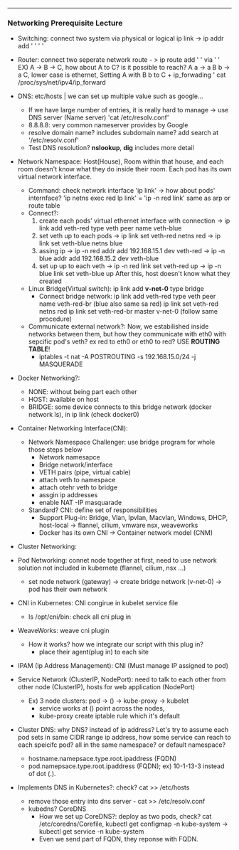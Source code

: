 --- 
### Networking Prerequisite Lecture 
- Switching: connect two system via physical or logical 
             ip link -> ip addr add ' ' ' ' 
- Router: connect two seperate network 
          route - > ip route add ' ' via ' '
EX) A -> B -> C, how about A to C? is it possible to reach? 
A a -> a B b -> a C, lower case is ethernet, Setting A with B b to C  + ip_forwading ' cat /proc/sys/net/ipv4/ip_forward 
- DNS: etc/hosts | we can set up multiple value such as google... 
    - If we have large number of entries, it is really hard to manage -> use DNS server (Name server) 'cat /etc/resolv.conf' 
    - 8.8.8.8: very common nameserver provides by Google 
    - resolve domain name? includes subdomain name? add search at '/etc/resolv.conf' 
    - Test DNS resolution? **nslookup**, **dig** includes more detail
- Network Namespace: Host(House), Room within that house, and each room doesn't know what they do inside their room. 
Each pod has its own virtual network interface.
  - Command: check network interface 'ip link' -> how about pods' internface? 'ip netns exec red lp link' = 'ip -n red link' 
    same as arp or route table 
  - Connect?: 
    1) create each pods' virtual ethernet interface with connection -> ip link add veth-red type veth peer name veth-blue 
    2) set veth up to each pods -> ip link set veth-red netns red
                                -> ip link set veth-blue netns blue
    3) assing ip -> ip -n red addr add 192.168.15.1 dev veth-red 
                 -> ip -n blue addr add 192.168.15.2 dev veth-blue 
    4) set up up to each veth -> ip -n red link set veth-red up 
                              -> ip -n blue link set veth-blue up 
    After this, host doesn't know what they created 
  - Linux Bridge(Virtual switch): ip link add **v-net-0** type bridge 
    - Connect bridge network: ip link add veth-red type veth peer name veth-red-br (blue also same sa red)
                              ip link set veth-red netns red 
                              ip link set veth-red-br master v-net-0 
                              (follow same procedure)
  - Communicate external network?: Now, we estabilished inside networks between them, but how they communicate with eth0 with sepcific pod's veth? ex red to eth0 or eth0 to red? USE **ROUTING TABLE**!
    - iptables -t nat -A POSTROUTING -s 192.168.15.0/24 -j MASQUERADE

- Docker Networking?: 
  - NONE: without being part each other 
  - HOST: available on host 
  - BRIDGE: some device connects to this bridge network (docker network ls), in ip link (check docker0)
- Container Networking Interface(CNI): 
  - Network Namespace Challenger: use bridge program for whole those steps below  
    - Network namesapce
    - Bridge network/interface
    - VETH pairs (pipe, virtual cable)
    - attach veth to namespace
    - attach otehr veth to bridge 
    - assgin ip addresses
    - enable NAT -IP masquarade 
  - Standard? CNI: define set of responsibilities
    - Support Plug-in: Bridge, Vlan, Ipvlan, Macvlan, Windows, DHCP, host-local -> flannel, cilium, vmware nsx, weaveworks
    - Docker has its own CNI -> Container network model (CNM)
- Cluster Networking: 

- Pod Networking: connet node together at first, need to use network solution not included in kubernete (flannel, cilium, nsx ...)
  - set node network (gateway) -> create bridge network (v-net-0) -> pod has their own network

- CNI in Kubernetes: CNI congirue in kubelet service file 
  - ls /opt/cni/bin: check all cni plug in 
- WeaveWorks: weave cni plugin 
  - How it works? how we integrate our script with this plug in?
    - place their agent(plug in) to each site
- IPAM (Ip Address Management): CNI (Must manage IP assigned to pod) 
- Service Network (ClusterIP, NodePort): need to talk to each other from other node (ClusterIP), hosts for web application (NodePort)
  - Ex) 3 node clusters: pod -> () -> kube-proxy -> kubelet
    - service works at () point across the nodes, 
    - kube-proxy create iptable rule which it's default 

- Cluster DNS: why DNS? instead of ip address? Let's try to assume each pod sets in same CIDR range ip address, how some service can reach to each speicifc pod? all in the same namespace? or default namespace? 
  - hostname.namepsace.type.root.ipaddress (FQDN) 
  - pod.namepsace.type.root.ipaddress (FQDN); ex) 10-1-13-3 instead of dot (.). 
- Implements DNS in Kubernetes?: check? cat >> /etc/hosts 
  - remove those entry into dns server - cat >> /etc/resolv.conf
  - kubedns? CoreDNS
    - How we set up CoreDNS?: deploy as two pods, check? cat /etc/coredns/Corefile, kubectl get configmap -n kube-system -> kubectl get service -n kube-system 
    - Even we send part of FQDN, they reponse with FQDN. 